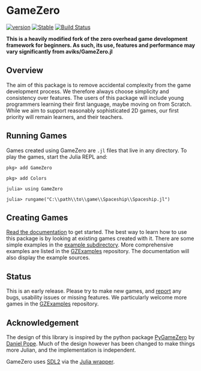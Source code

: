 # GameZero

[![version](https://juliahub.com/docs/GameZero/version.svg)](https://juliahub.com/ui/Packages/GameZero/tTDGf)
[![Stable](https://img.shields.io/badge/docs-stable-blue.svg)](https://juliahub.com/docs/GameZero/tTDGf/)
[![Build Status](https://travis-ci.org/aviks/GameZero.jl.svg?branch=master)](https://travis-ci.com/aviks/GameZero.jl)

__This is a heavily modified fork of the zero overhead game development framework for beginners. As such, its use, features and performance may vary significantly from aviks/GameZero.jl__

## Overview
The aim of this package is to remove accidental complexity from the game development process. We therefore always choose simplicity and consistency over features. The users of this package will include young programmers learning their first language, maybe moving on from Scratch. While we aim to support reasonably sophisticated 2D games, our first priority will remain learners, and their teachers.

## Running Games

Games created using GameZero are `.jl` files that live in any directory.
To play the games, start the Julia REPL and:

```
pkg> add GameZero

pkg> add Colors

julia> using GameZero

julia> rungame("C:\\path\\to\\game\\Spaceship\\Spaceship.jl")

```

## Creating Games
[Read the documentation](https://juliahub.com/docs/GameZero/tTDGf/) to get started. The best way to learn how to use this package is by looking at existing games created with it. There are some simple examples in the [example subdirectory](https://github.com/aviks/GameZero.jl/tree/master/example/BasicGame). More comprehensive examples are listed in the [GZExamples](https://github.com/SquidSinker/GZExamples) repository. The documentation will also display the example sources.

## Status
This is an early release. Please try to make new games, and [report](https://github.com/aviks/GameZero.jl/issues) any bugs, usability issues or missing features. We particularly welcome more games in the [GZExamples](https://github.com/SquidSinker/GZExamples) repository.

## Acknowledgement
The design of this library is inspired by the python package [PyGameZero](https://pygame-zero.readthedocs.io) by [Daniel Pope](https://github.com/lordmauve). Much of the design however has been changed to make things more Julian, and the implementation is independent.

GameZero uses [SDL2](https://www.libsdl.org/) via the [Julia wrapper](https://github.com/jonathanBieler/SimpleDirectMediaLayer.jl).
